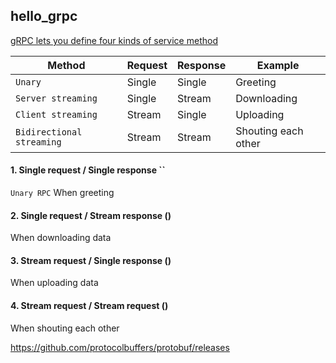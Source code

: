 hello_grpc
---

[gRPC lets you define four kinds of service method](https://grpc.io/docs/guides/concepts/)

| Method  | Request  | Response  |  Example
|---|---|---|---|
| `Unary`   | Single  |  Single | Greeting|
|  `Server streaming`  | Single  | Stream  | Downloading|
| `Client streaming`   | Stream  | Single  | Uploading|
| `Bidirectional streaming`   | Stream  | Stream  | Shouting each other|

#### 1. Single request / Single response ``

`Unary RPC` When greeting

#### 2. Single request / Stream response ()

When downloading data

#### 3. Stream request / Single response ()

When uploading data

#### 4. Stream request / Stream request ()

When shouting each other



https://github.com/protocolbuffers/protobuf/releases